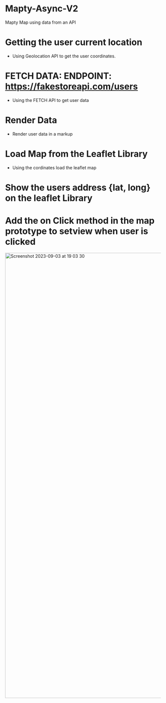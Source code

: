 # Mapty-Async-V2
Mapty Map using data from an API

# Getting the user current location
  - Using Geolocation API to get the user coordinates.
    
# FETCH DATA: ENDPOINT: https://fakestoreapi.com/users
  - Using the FETCH API to get user data
    
# Render Data
  - Render user data in a markup
# Load Map from the Leaflet Library
  - Using the cordinates load the leaflet map

# Show the users address {lat, long} on the leaflet Library

# Add the on Click method in the map prototype to setview when user is clicked

<img width="1440" alt="Screenshot 2023-09-03 at 19 03 30" src="https://github.com/Karumaidoi/Mapty-Async-V2/assets/75602353/b279af6a-732d-4a5b-91b3-2e2602bcc430">
